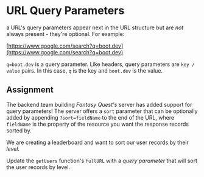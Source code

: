 # URL Query Parameters

a URL's query parameters appear next in the URL structure but are *not* always present - they're optional. For example:

[https://www.google.com/search?q=boot.dev](https://www.google.com/search?q=boot.dev)

`q=boot.dev` is a query parameter. Like headers, query parameters are `key / value` pairs. In this case, `q` is the key and `boot.dev` is the value.

## Assignment

The backend team building *Fantasy Quest's* server has added support for query parameters! The server offers a `sort` parameter that can be optionally added by appending `?sort=fieldName` to the end of the URL, where `fieldName` is the property of the resource you want the response records sorted by.

We are creating a leaderboard and want to sort our user records by their *level*.

Update the `getUsers` function's `fullURL` with a *query parameter* that will sort the user records by level.
